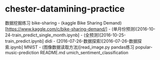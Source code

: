 # chester-datamining-practice
数据挖掘练习
bike-sharing
    - (kaggle Bike Sharing Demand)[https://www.kaggle.com/c/bike-sharing-demand/]
    - (单月份预测)[2016-10-24-train_predict_single_month.ipynb]
    - (全预测)[2016-10-25-train_predict.ipynb]
didi
    - (2016-07-26-数据探索)[2016-07-26-数据探索.ipynb]
MNIST
    - (图像数据读取方法)[read_image.py
pandas练习
popular-music-prediction
README.md
umich_sentiment_classification
